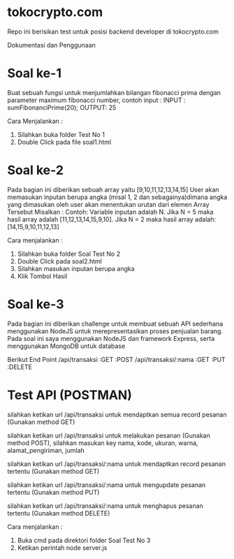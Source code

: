 # tokocrypto.com
Repo ini berisikan test untuk posisi backend developer di tokocrypto.com

Dokumentasi dan Penggunaan

# Soal ke-1 

Buat sebuah fungsi untuk menjumlahkan bilangan fibonacci prima
dengan parameter maximum fibonacci number, contoh input :
INPUT :
sumFibonanciPrime(20);
OUTPUT:
25

Cara Menjalankan :
1. Silahkan buka folder Test No 1
2. Double Click pada file soal1.html


# Soal ke-2

Pada bagian ini diberikan sebuah array yaitu [9,10,11,12,13,14,15]
User akan memasukan inputan berupa angka (misal 1, 2 dan sebagainya)dimana angka yang dimasukan oleh user akan menentukan urutan dari elemen Array Tersebut
Misalkan : Contoh: Variable inputan adalah N.
Jika N = 5 maka hasil array adalah [11,12,13,14,15,9,10].
Jika N = 2 maka hasil array adalah: [14,15,9,10,11,12,13]

Cara menjalankan :
1. Silahkan buka folder Soal Test No 2
2. Double Click pada soal2.html
3. Silahkan masukan inputan berupa angka 
4. Klik Tombol Hasil

# Soal ke-3

Pada bagian ini diberikan challenge untuk membuat sebuah API sederhana menggunakan NodeJS untuk merepresentasikan proses penjualan barang. 
Pada soal ini saya menggunakan NodeJS dan framework Express, serta menggunakan MongoDB untuk database 

Berikut End Point 
/api/transaksi :GET :POST
/api/transaksi/:nama :GET :PUT :DELETE

# Test API (POSTMAN)

silahkan ketikan url /api/transaksi untuk mendaptkan semua record pesanan (Gunakan method GET)

silahkan ketikan url /api/transaksi untuk melakukan pesanan (Gunakan method POST), silahkan masukan key nama, kode, ukuran, warna, alamat_pengiriman, jumlah

silahkan ketikan url /api/transaksi/:nama untuk mendaptkan record pesanan tertentu (Gunakan method GET)

silahkan ketikan url /api/transaksi/:nama untuk mengupdate pesanan tertentu (Gunakan method PUT)

silahkan ketikan url /api/transaksi/:nama untuk menghapus pesanan tertentu (Gunakan method DELETE)

Cara menjalankan : 
1. Buka cmd pada direktori folder Soal Test No 3
2. Ketikan perintah node server.js
